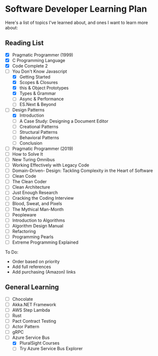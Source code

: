 # Software Developer Learning Plan

Here's a list of topics I've learned about, and ones I want to learn more about:

## Reading List

- [x] Pragmatic Programmer (1999)
- [x] C Programming Language
- [x] Code Complete 2
- [ ] You Don't Know Javascript
  - [x] Getting Started
  - [x] Scopes & Closures
  - [x] this & Object Prototypes
  - [x] Types & Grammar
  - [ ] Async & Performance
  - [ ] ES.Next & Beyond
- [ ] Design Patterns
  - [x] Introduction
  - [ ] A Case Study: Designing a Document Editor
  - [ ] Creational Patterns
  - [ ] Structural Patterns
  - [ ] Behavioral Patterns
  - [ ] Conclusion
- [ ] Pragmatic Programmer (2019)
- [ ] How to Solve It
- [ ] New Turing Omnibus
- [ ] Working Effectively with Legacy Code
- [ ] Domain-Driven- Design: Tackling Complexity in the Heart of Software
- [ ] Clean Code
- [ ] The Clean Coder
- [ ] Clean Architecture
- [ ] Just Enough Research
- [ ] Cracking the Coding Interview
- [ ] Blood, Sweat, and Pixels
- [ ] The Mythical Man-Month
- [ ] Peopleware
- [ ] Introduction to Algorithms
- [ ] Algorithm Design Manual
- [ ] Refactoring
- [ ] Programming Pearls
- [ ] Extreme Programming Explained

To Do:

- Order based on priority
- Add full references
- Add purchasing (Amazon) links

## General Learning

- [ ] Chocolate
- [ ] Akka.NET Framework
- [ ] AWS Step Lambda
- [ ] Rust
- [ ] Pact Contract Testing
- [ ] Actor Pattern
- [ ] gRPC
- [ ] Azure Service Bus
  - [x] PluralSight Courses
  - [ ] Try Azure Service Bus Explorer
